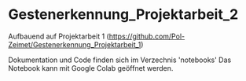 # Gestenerkennung_Projektarbeit_2

Aufbauend auf Projektarbeit 1
(https://github.com/Pol-Zeimet/Gestenerkennung_Projektarbeit_1)

Dokumentation und Code finden sich im Verzechnis 'notebooks'
Das Notebook kann mit Google Colab geöffnet werden.
